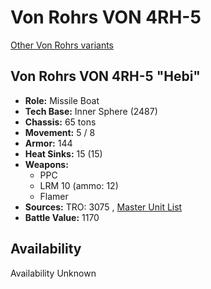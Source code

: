 # Von Rohrs VON 4RH-5 

[Other Von Rohrs variants](../von_rohrs.md) 

## Von Rohrs VON 4RH-5 "Hebi" 

- **Role:** Missile Boat 
- **Tech Base:** Inner Sphere (2487) 
- **Chassis:** 65 tons 
- **Movement:** 5 / 8 
- **Armor:** 144 
- **Heat Sinks:** 15 (15) 
- **Weapons:** 
  - PPC 
  - LRM 10 (ammo: 12) 
  - Flamer 
- **Sources:** TRO: 3075 , [Master Unit List](http://masterunitlist.info/Unit/Details/3455) 
- **Battle Value:** 1170 

## Availability 

Availability Unknown 

